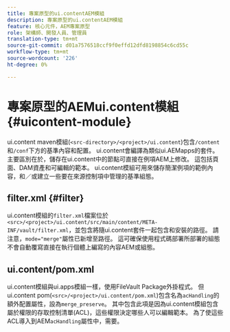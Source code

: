 ```yaml
---
title: 專案原型的ui.contentAEM模組
description: 專案原型的ui.contentAEM模組
feature: 核心元件，AEM專案原型
role: 架構師、開發人員、管理員
translation-type: tm+mt
source-git-commit: d01a7576518ccf9f0effd12dfd8198854c6cd55c
workflow-type: tm+mt
source-wordcount: '226'
ht-degree: 0%

---
```



# 專案原型的AEMui.content模組{#uicontent-module}

ui.content maven模組(`<src-directory>/<project>/ui.content`)包含`/content`和`/conf`下方的基準內容和配置。 ui.content會編譯為類似ui.AEMapps的套件。 主要區別在於，儲存在ui.content中的節點可直接在例項AEM上修改。 這包括頁面、DAM資產和可編輯的範本。 ui.content模組可用來儲存簡潔例項的範例內容，和／或建立一些要在來源控制項中管理的基準組態。

## filter.xml {#filter}

ui.content模組的`filter.xml`檔案位於`<src>/<project>/ui.content/src/main/content/META-INF/vault/filter.xml`，並包含將隨ui.content套件一起包含和安裝的路徑。 請注意，`mode="merge"`屬性已新增至路徑。 這可確保使用程式碼部署所部署的組態不會自動覆寫直接在執行個體上編寫的內容AEM或組態。

## ui.content/pom.xml

ui.content模組與ui.apps模組一樣，使用FileVault Package外掛程式。 但ui.content pom(`<src>/<project>/ui.content/pom.xml`)包含名為`acHandling`的額外配置屬性，設為`merge_preserve`。 其中包含此項是因為ui.content模組包含屬於權限的存取控制清單(ACL)，這些權限決定哪些人可以編輯範本。 為了使這些ACL導入到AEM`acHandling`屬性中，需要。
